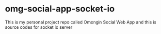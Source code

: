 # omg-social-app-socket-io
This is my personal project repo called Omongin Social Web App and this is source codes for socket io server 
